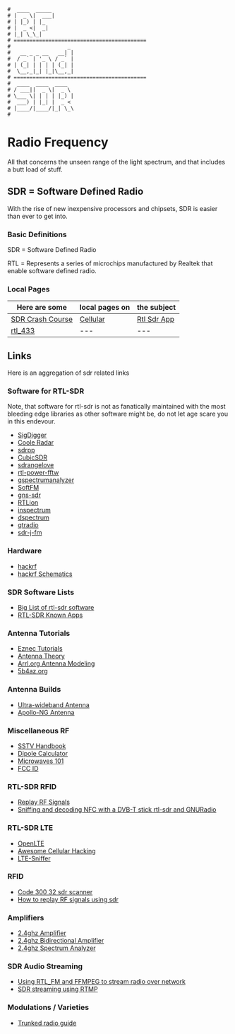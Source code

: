 ```text
#  ____  _____
# |  _ \|  ___|
# | |_) | |_
# |  _ <|  _|
# |_| \_\_|
# ==========================================
#                  _
#   __ _ _ __   __| |
#  / _` | '_ \ / _` |
# | (_| | | | | (_| |
#  \__,_|_| |_|\__,_|
# ==========================================
#  ____  ____  ____
# / ___||  _ \|  _ \
# \___ \| | | | |_) |
#  ___) | |_| |  _ <
# |____/|____/|_| \_\
#
```

Radio Frequency
================

All that concerns the unseen range of the light spectrum, and that includes a butt load of stuff.

SDR = Software Defined Radio
-----------------------------

With the rise of new inexpensive processors and chipsets, SDR is easier than ever to get into.

### Basic Definitions

SDR = Software Defined Radio

RTL = Represents a series of microchips manufactured by Realtek that enable software defined radio.

### Local Pages

| Here are some                 | local pages on       | the subject               |
| -------------                 | --------------       | -----------               |
| [SDR Crash Course](sdr-crash) | [Cellular](cellular) | [Rtl Sdr App](rtlsdr-app) |
| [rtl_433](rtl_433)            | ---                  | ---                       |

Links
------

Here is an aggregation of sdr related links

### Software for RTL-SDR

Note, that software for rtl-sdr is not as fanatically maintained with the most bleeding edge libraries as other software might be, do not let
age scare you in this endevour.

- [SigDigger](https://github.com/BatchDrake/SigDigger)
- [Coole Radar](https://github.com/wiseman/coole-radar)
- [sdrpp](https://www.sdrpp.org/)
- [CubicSDR](https://github.com/cjcliffe/CubicSDR)
- [sdrangelove](https://osmocom.org/projects/sdr/wiki/sdrangelove)
- [rtl-power-fftw](https://github.com/AD-Vega/rtl-power-fftw)
- [qspectrumanalyzer](https://github.com/xmikos/qspectrumanalyzer)
- [SoftFM](https://github.com/jorisvr/SoftFM)
- [gns-sdr](https://gnss-sdr.org/docs/tutorials/gnss-sdr-operation-realtek-rtl2832u-usb-dongle-dvb-t-receiver/)
- [RTLion](https://github.com/RTLion-Framework/RTLion)
- [inspectrum](https://github.com/miek/inspectrum)
- [dspectrum](https://github.com/tresacton/dspectrumgui)
- [qtradio](https://napan.ca/ghpsdr3/index.php/QtRadio_Installation)
- [sdr-j-fm](https://github.com/JvanKatwijk/sdr-j-fm)

### Hardware

- [hackrf](https://hackrf.readthedocs.io/en/latest/index.html)
- [hackrf Schematics](https://hackrf.readthedocs.io/en/latest/hardware_components.html)

### SDR Software Lists

- [Big List of rtl-sdr software](https://www.rtl-sdr.com/big-list-rtl-sdr-supported-software/)
- [RTL-SDR Known Apps](https://osmocom.org/projects/rtl-sdr/wiki/Rtl-sdr#Known-Apps)

### Antenna Tutorials

- [Eznec Tutorials](https://www.hamradiodeals.co.uk/forums/viewforum.php?f=46)
- [Antenna Theory](https://www.antenna-theory.com/measurements/antenna.php#equipment)
- [Arrl.org Antenna Modeling](https://www.arrl.org/antenna-modeling)
- [5b4az.org](http://www.5b4az.org)

### Antenna Builds

- [Ultra-wideband Antenna](https://hexandflex.com/2017/12/03/making-an-ultrawideband-antenna-pt1/)
- [Apollo-NG Antenna](https://apollo.open-resource.org/mission:log:2012:08:02:active-wideband-receiver-antenna-for-sdr)

### Miscellaneous RF

- [SSTV Handbook](https://www.sstv-handbook.com/)
- [Dipole Calculator](https://www.omnicalculator.com/physics/dipole)
- [Microwaves 101](https://www.microwaves101.com)
- [FCC ID](https://fccid.io/)

### RTL-SDR RFID

- [Replay RF Signals](https://www.blackhillsinfosec.com/how-to-replay-rf-signals-using-sdr/)
- [Sniffing and decoding NFC with a DVB-T stick rtl-sdr and GNURadio](http://blog.rona.fr/post/2017/10/15/Sniffing-and-decoding-NFC-with-a-DVB-T-stick-rtl-sdr-and-GNURadio?pub=0#pr)

### RTL-SDR LTE

- [OpenLTE](https://github.com/mgp25/OpenLTE#installing-gnuradio-with-uhd)
- [Awesome Cellular Hacking](https://github.com/W00t3k/Awesome-Cellular-Hacking)
- [LTE-Sniffer](https://github.com/SysSec-KAIST/LTESniffer)

### RFID

- [Code 300 32 sdr scanner](https://staffjd.weebly.com/blog/code-300-32-sdr-scanner)
- [How to replay RF signals using sdr](https://www.blackhillsinfosec.com/how-to-replay-rf-signals-using-sdr/)

### Amplifiers

- [2.4ghz Amplifier](https://www.qsl.net/n9zia/wireless/2.4amp.html)
- [2.4ghz Bidirectional Amplifier](https://www.qsl.net/n9zia/wireless/appendixD.html)
- [2.4ghz Spectrum Analyzer](https://www.qsl.net/va3iul/2.4GHz_Spectrum_Analyzer/2.4GHz_Spectrum_Analyzer.htm)

### SDR Audio Streaming

- [Using RTL_FM and FFMPEG to stream radio over network](https://www.nicklansley.com/post/using-rtl_fm-and-ffmpeg-to-stream-radio-audio-over-network)
- [SDR streaming using RTMP](https://jekhokie.github.io/sdr/rtmp/2021/03/03/sdr-rtmp-pubsub.html)

### Modulations / Varieties

- [Trunked radio guide](https://www.andrewmohawk.com/2020/06/12/trunked-radio-a-guide/)
